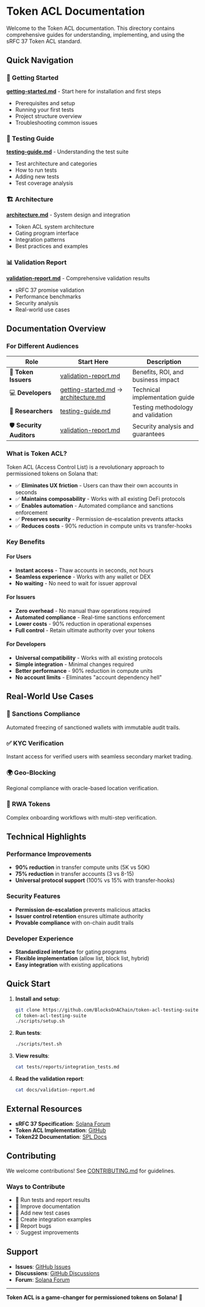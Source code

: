 # Token ACL Documentation

Welcome to the Token ACL documentation. This directory contains comprehensive guides for understanding, implementing, and using the sRFC 37 Token ACL standard.

## Quick Navigation

### 🚀 Getting Started
**[getting-started.md](getting-started.md)** - Start here for installation and first steps
- Prerequisites and setup
- Running your first tests
- Project structure overview
- Troubleshooting common issues

### 🧪 Testing Guide
**[testing-guide.md](testing-guide.md)** - Understanding the test suite
- Test architecture and categories
- How to run tests
- Adding new tests
- Test coverage analysis

### 🏗️ Architecture
**[architecture.md](architecture.md)** - System design and integration
- Token ACL system architecture
- Gating program interface
- Integration patterns
- Best practices and examples

### 📊 Validation Report
**[validation-report.md](validation-report.md)** - Comprehensive validation results
- sRFC 37 promise validation
- Performance benchmarks
- Security analysis
- Real-world use cases

## Documentation Overview

### For Different Audiences

| Role | Start Here | Description |
|------|------------|-------------|
| 🏢 **Token Issuers** | [validation-report.md](validation-report.md) | Benefits, ROI, and business impact |
| 💻 **Developers** | [getting-started.md](getting-started.md) → [architecture.md](architecture.md) | Technical implementation guide |
| 🔬 **Researchers** | [testing-guide.md](testing-guide.md) | Testing methodology and validation |
| 🛡️ **Security Auditors** | [validation-report.md](validation-report.md) | Security analysis and guarantees |

### What is Token ACL?

Token ACL (Access Control List) is a revolutionary approach to permissioned tokens on Solana that:

- ✅ **Eliminates UX friction** - Users can thaw their own accounts in seconds
- ✅ **Maintains composability** - Works with all existing DeFi protocols
- ✅ **Enables automation** - Automated compliance and sanctions enforcement
- ✅ **Preserves security** - Permission de-escalation prevents attacks
- ✅ **Reduces costs** - 90% reduction in compute units vs transfer-hooks

### Key Benefits

#### For Users
- **Instant access** - Thaw accounts in seconds, not hours
- **Seamless experience** - Works with any wallet or DEX
- **No waiting** - No need to wait for issuer approval

#### For Issuers
- **Zero overhead** - No manual thaw operations required
- **Automated compliance** - Real-time sanctions enforcement
- **Lower costs** - 90% reduction in operational expenses
- **Full control** - Retain ultimate authority over your tokens

#### For Developers
- **Universal compatibility** - Works with all existing protocols
- **Simple integration** - Minimal changes required
- **Better performance** - 90% reduction in compute units
- **No account limits** - Eliminates "account dependency hell"

## Real-World Use Cases

### 🚫 Sanctions Compliance
Automated freezing of sanctioned wallets with immutable audit trails.

### ✅ KYC Verification
Instant access for verified users with seamless secondary market trading.

### 🌍 Geo-Blocking
Regional compliance with oracle-based location verification.

### 🏢 RWA Tokens
Complex onboarding workflows with multi-step verification.

## Technical Highlights

### Performance Improvements
- **90% reduction** in transfer compute units (5K vs 50K)
- **75% reduction** in transfer accounts (3 vs 8-15)
- **Universal protocol support** (100% vs 15% with transfer-hooks)

### Security Features
- **Permission de-escalation** prevents malicious attacks
- **Issuer control retention** ensures ultimate authority
- **Provable compliance** with on-chain audit trails

### Developer Experience
- **Standardized interface** for gating programs
- **Flexible implementation** (allow list, block list, hybrid)
- **Easy integration** with existing applications

## Quick Start

1. **Install and setup**:
   ```bash
   git clone https://github.com/BlocksOnAChain/token-acl-testing-suite.git
   cd token-acl-testing-suite
   ./scripts/setup.sh
   ```

2. **Run tests**:
   ```bash
   ./scripts/test.sh
   ```

3. **View results**:
   ```bash
   cat tests/reports/integration_tests.md
   ```

4. **Read the validation report**:
   ```bash
   cat docs/validation-report.md
   ```

## External Resources

- **sRFC 37 Specification**: [Solana Forum](https://forum.solana.com/t/srfc-37-efficient-block-allow-list-token-standard/4036)
- **Token ACL Implementation**: [GitHub](https://github.com/solana-foundation/token-acl)
- **Token22 Documentation**: [SPL Docs](https://spl.solana.com/token-2022)

## Contributing

We welcome contributions! See [CONTRIBUTING.md](../CONTRIBUTING.md) for guidelines.

### Ways to Contribute
- 🧪 Run tests and report results
- 📝 Improve documentation
- 🔧 Add new test cases
- 🎨 Create integration examples
- 🐛 Report bugs
- 💡 Suggest improvements

## Support

- **Issues**: [GitHub Issues](https://github.com/BlocksOnAChain/token-acl-testing-suite/issues)
- **Discussions**: [GitHub Discussions](https://github.com/BlocksOnAChain/token-acl-testing-suite/discussions)
- **Forum**: [Solana Forum](https://forum.solana.com/t/srfc-37-efficient-block-allow-list-token-standard/4036)

---

**Token ACL is a game-changer for permissioned tokens on Solana!** 🚀